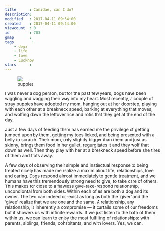 ```yaml
---
title      : Canidae, can I do?
description: 
modified   : 2017-04-11 09:54:00
created    : 2017-04-11 09:54:00
viewcount  : 0
id         : 703
gmap       : 
tags        :
    - dogs
    - life
    - love
    - Lucknow
stars      : 
---
```


<figure>
    <img src="IMG_9387.jpg">
    <figcaption>puppies</figcaption>
</figure>

I was never a dog person, but for the past few years, dogs have been wiggling and wagging their way into my heart. Most recently, a couple of stray puppies have adopted my mom, hanging out at her doorstep, playing with each other at a breakneck speed, barking at everything that moves, and wolfing down the leftover rice and rotis that they get at the end of the day. 

Just a few days of feeding them has earned me the privilege of getting jumped upon by them, getting my toes licked, and being presented with a belly to scratch. Their mom, only slightly bigger than them and just as skinny, brings them food in her gullet, regurgitates it and they wolf that down as well. Then they play with her at a breakneck speed before she tires of them and trots away. 

A few days of observing their simple and instinctual response to being treated nicely has made me realize a maxim about life, relationships, love and caring. Dogs respond almost immediately to gentle treatment, and we humans have this tremendously strong need to give, to take care of others. This makes for close to a flawless give-take-respond relationship, uncondiontal from both sides. Within each of us are both a dog and its owner. The two can indeed co-exist as long as both the ‘giver’ and the ‘givee’ realize that we are one and the same. A relationship, any relationship, is inherently a compromise  — it curtails some of our freedoms but it showers us with infinite rewards. If we just listen to the both of them within us, we can learn to enjoy the most fulfilling of relationships: with parents, siblings, friends, cohabitants, and with lovers. Yes, we can.